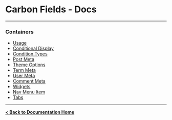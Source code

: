 Carbon Fields - Docs
====================

---

### Containers

* [Usage](https://github.com/htmlburger/carbon-fields-docs/blob/master/documentation/10-containers/1-usage.md)
* [Conditional Display](https://github.com/htmlburger/carbon-fields-docs/blob/master/documentation/10-containers/10-conditional-display.md)
* [Condition Types](https://github.com/htmlburger/carbon-fields-docs/blob/master/documentation/10-containers/11-conditional-types.md)
* [Post Meta](https://github.com/htmlburger/carbon-fields-docs/blob/master/documentation/10-containers/20-post-meta.md)
* [Theme Options](https://github.com/htmlburger/carbon-fields-docs/blob/master/documentation/10-containers/30-theme-options.md)
* [Term Meta](https://github.com/htmlburger/carbon-fields-docs/blob/master/documentation/10-containers/40-term-meta.md)
* [User Meta](https://github.com/htmlburger/carbon-fields-docs/blob/master/documentation/10-containers/50-user-meta.md)
* [Comment Meta](https://github.com/htmlburger/carbon-fields-docs/blob/master/documentation/10-containers/60-comment-meta.md)
* [Widgets](https://github.com/htmlburger/carbon-fields-docs/blob/master/documentation/10-containers/70-widgets.md)
* [Nav Menu Item](https://github.com/htmlburger/carbon-fields-docs/blob/master/documentation/10-containers/80-nav-menu.md)
* [Tabs](https://github.com/htmlburger/carbon-fields-docs/blob/master/documentation/10-containers/90-tabs.md)

---

**[< Back to Documentation Home](https://github.com/htmlburger/carbon-fields-docs/tree/master/documentation)**